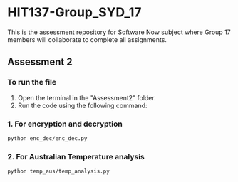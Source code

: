 # HIT137-Group_SYD_17
This is the assessment repository for Software Now subject where Group 17 members will collaborate to complete all assignments. 

## Assessment 2
### To run the file

1. Open the terminal in the "Assessment2" folder.
2. Run the code using the following command:

### 1. For encryption and decryption 
```bash 
python enc_dec/enc_dec.py
 ```

### 2. For Australian Temperature analysis 

 ```bash
 python temp_aus/temp_analysis.py
 ```
